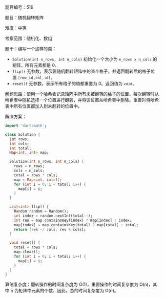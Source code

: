 题目编号：519

题目：随机翻转矩阵

难度：中等

考察范围：随机化、数组

题干：编写一个这样的类： 

- `Solution(int n_rows, int n_cols)` 初始化一个大小为 `n_rows x n_cols` 的矩阵，所有元素都是 0。
- `flip()` 无参数，表示要随机翻转矩阵中的某个格子，并返回翻转后的格子位置 `[row_id,col_id]`。
- `reset()` 无参数，表示所有格子的值都重置为 0。返回值为 `void`。

解题思路：使用一个哈希表记录矩阵中所有未被翻转的格子的位置，每次翻转时从哈希表中随机选择一个位置进行翻转，并将该位置从哈希表中删除。重置时将哈希表中所有位置都加入到未翻转的位置中。

解决方案：

```dart
import 'dart:math';

class Solution {
  int rows;
  int cols;
  int total;
  Map<int, int> map;

  Solution(int n_rows, int n_cols) {
    rows = n_rows;
    cols = n_cols;
    total = rows * cols;
    map = Map<int, int>();
    for (int i = 0; i < total; i++) {
      map[i] = i;
    }
  }

  List<int> flip() {
    Random random = Random();
    int index = random.nextInt(total--);
    int res = map.containsKey(index) ? map[index] : index;
    map[index] = map.containsKey(total) ? map[total] : total;
    return [res ~/ cols, res % cols];
  }

  void reset() {
    total = rows * cols;
    map.clear();
    for (int i = 0; i < total; i++) {
      map[i] = i;
    }
  }
}
```

算法复杂度：翻转操作的时间复杂度为 O(1)，重置操作的时间复杂度为 O(n)，其中 n 为矩阵中元素的个数。因此，总的时间复杂度为 O(n)。